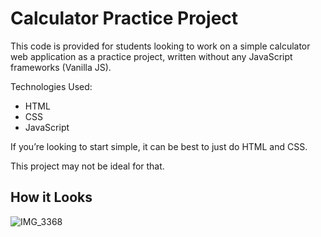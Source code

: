 
# Calculator Practice Project

This code is provided for students looking to work on a simple calculator web application as a practice project, written without any JavaScript frameworks (Vanilla JS).

Technologies Used:

- HTML
- CSS
- JavaScript

If you’re looking to start simple, it can be best to just do HTML and CSS.

This project may not be ideal for that.

## How it Looks

![IMG_3368](https://github.com/user-attachments/assets/7e66ab99-7dd5-48ad-b388-0bba52fec924)
